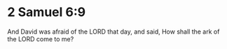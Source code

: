 # 2 Samuel 6:9

And David was afraid of the LORD that day, and said, How shall the ark of the LORD come to me?
